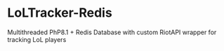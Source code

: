 # LoLTracker-Redis
Multithreaded PhP8.1 + Redis Database with custom RiotAPI wrapper for tracking LoL players 
